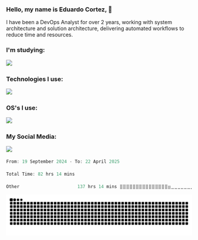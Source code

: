 ### Hello, my name is Eduardo Cortez, 🤙
I have been a DevOps Analyst for over 2 years, working with system architecture and solution architecture, delivering automated workflows to reduce time and resources.

### I'm studying:
<p align="left"> <a href="https://skillicons.dev"> <img src="https://skillicons.dev/icons?i=kubernetes,terraform,redhat,go" /> </a> </p>

### Technologies I use:
<p align="left"> <a href="https://skillicons.dev"> <img src="https://skillicons.dev/icons?i=docker,mysql,postgres,git,aws,bash,jenkins,figma,grafana,nginx,notion,prometheus" /> </a> </p>

### OS's I use:
<p align="left"> <a href="https://skillicons.dev"> <img src="https://skillicons.dev/icons?i=linux,debian,ubuntu,apple" /> </a> </p>

### My Social Media:
<p align="left"> <a href="https://skillicons.dev"> <img src="https://skillicons.dev/icons?i=linkedin,github" /> </a> </p>

<!--START_SECTION:waka-->

```scala
From: 19 September 2024 - To: 22 April 2025

Total Time: 82 hrs 14 mins

Other                      137 hrs 14 mins ⣿⣿⣿⣿⣿⣿⣿⣿⣿⣿⣿⣿⣿⣿⣿⣶⣀⣀⣀⣀⣀⣀⣀⣀⣀   62.53 %
```

<!--END_SECTION:waka-->

![GitHub Snake](https://github.com/duduomena1/duduomena1/blob/output/space.svg)
